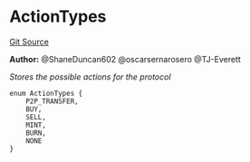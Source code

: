 # ActionTypes
[Git Source](https://github.com/thrackle-io/tron/blob/12b8f8795779c791ed3113763e21492860614b51/src/common/ActionEnum.sol)

**Author:**
@ShaneDuncan602 @oscarsernarosero @TJ-Everett

*Stores the possible actions for the protocol*


```solidity
enum ActionTypes {
    P2P_TRANSFER,
    BUY,
    SELL,
    MINT,
    BURN,
    NONE
}
```

